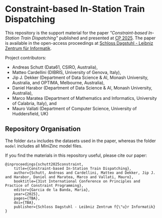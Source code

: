 Constraint-based In-Station Train Dispatching
=============================================

This repository is the support material for the paper *"Constraint-based In-Station Train Dispatching"*
published and presented at [CP 2025](https://cp2025.a4cp.org/). The paper is available in the open-access
proceedings at [Schloss Dagstuhl - Leibniz Zentrum für Informatik](https://drops.dagstuhl.de/entities/volume/LIPIcs-volume-340).

Project contributors:
- Andreas Schutt (Data61, CSIRO, Australia),
- Matteo Cardellini (DIBRIS, University of Genova, Italy),
- Jip J. Dekker (Department of Data Science & AI, Monash University, Australia, and OPTIMA, Melbourne, Australia),
- Daniel Harabor (Department of Data Science & AI, Monash University, Australia),
- Marco Maratea (Department of Mathematics and Informatics, University of Calabria, Italy), and
- Mauro Vallati (Department of Computer Science, University of Huddersfield, UK)

## Repository Organisation

The folder `data` includes the datasets used in the paper, whereas the folder `model` includes all MiniZinc model files.

If you find the materials in this repository useful, please cite our paper:
```
@inproceedings{schutt2025constraint,
    title={Constraint-based In-Station Train Dispatching},
    author={Schutt, Andreas and Cardellini, Matteo and Dekker, Jip J. and Harabor, Daniel and Maratea, Marco and Vallati, Mauro},
    booktitle={31st International Conference on Principles and Practice of Constraint Programming},
    editor={Garcia de la Banda, Maria},
    year={2025},
    pages={TBA},
    doi={TBA},
    publisher={Schloss Dagstuhl - Leibniz Zentrum f{\"u}r Informatik}
}
```

